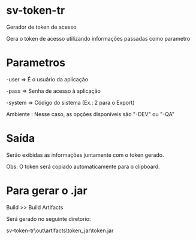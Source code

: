 # sv-token-tr
Gerador de token de acesso

Gera o token de acesso utilizando informações passadas como parametro

# Parametros

-user => É o usuário da aplicação

-pass => Senha de acesso à aplicação

-system => Código do sistema (Ex.: 2 para o Export)

Ambiente : Nesse caso, as opções disponíveis são "-DEV"  ou "-QA"

# Saída

Serão exibidas as informações juntamente com o token gerado.

Obs: O token será copiado automaticamente para o clipboard.

# Para gerar o .jar
Build >> Build Artifacts

Será gerado no seguinte diretorio:

sv-token-tr\out\artifacts\token_jar\token.jar


